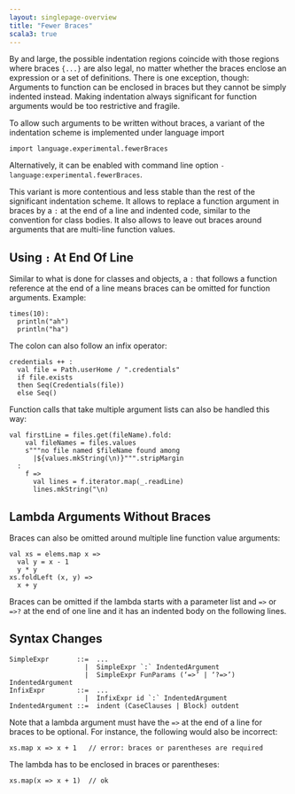 ```yaml
---
layout: singlepage-overview
title: "Fewer Braces"
scala3: true
---
```


<!-- THIS FILE HAS BEEN GENERATED BY SCALADOC PREPROCESSOR.
    The whole process of generation the docs can be found under this README: https://github.com/lampepfl/dotty/blob/master/docs/README.md
    The source file can be found here https://github.com/lampepfl/dotty/edit/master/docs/docs/reference/other-new-features/indentation-experimental.md
    NOTE THAT ANY CHANGES TO THIS FILE WILL BE OVERRIDEN BY PREPROCESSOR.
-->

By and large, the possible indentation regions coincide with those regions where braces `{...}` are also legal, no matter whether the braces enclose an expression or a set of definitions. There is one exception, though: Arguments to function can be enclosed in braces but they cannot be simply indented instead. Making indentation always significant for function arguments would be too restrictive and fragile.

To allow such arguments to be written without braces, a variant of the indentation scheme is implemented under language import

<div class="snippet" ><div class="buttons"></div><pre><code class="language-scala"><span id="0" class="" >import language.experimental.fewerBraces
</span></code></pre></div>

Alternatively, it can be enabled with command line option `-language:experimental.fewerBraces`.

This variant is more contentious and less stable than the rest of the significant indentation scheme. It allows to replace a function argument in braces by a `:` at the end of a line and indented code, similar to the convention for class bodies. It also allows to leave out braces around arguments that are multi-line function values.

## Using `:` At End Of Line

Similar to what is done for classes and objects, a `:` that follows a function reference at the end of a line means braces can be omitted for function arguments. Example:

<div class="snippet" ><div class="buttons"></div><pre><code class="language-scala"><span id="0" class="" >times(10):
</span><span id="1" class="" >  println(&quot;ah&quot;)
</span><span id="2" class="" >  println(&quot;ha&quot;)
</span></code></pre></div>

The colon can also follow an infix operator:

<div class="snippet" ><div class="buttons"></div><pre><code class="language-scala"><span id="0" class="" >credentials ++ :
</span><span id="1" class="" >  val file = Path.userHome / &quot;.credentials&quot;
</span><span id="2" class="" >  if file.exists
</span><span id="3" class="" >  then Seq(Credentials(file))
</span><span id="4" class="" >  else Seq()
</span></code></pre></div>

Function calls that take multiple argument lists can also be handled this way:

<div class="snippet" ><div class="buttons"></div><pre><code class="language-scala"><span id="0" class="" >val firstLine = files.get(fileName).fold:
</span><span id="1" class="" >    val fileNames = files.values
</span><span id="2" class="" >    s&quot;&quot;&quot;no file named $fileName found among
</span><span id="3" class="" >      |${values.mkString(\n)}&quot;&quot;&quot;.stripMargin
</span><span id="4" class="" >  :
</span><span id="5" class="" >    f =&gt;
</span><span id="6" class="" >      val lines = f.iterator.map(_.readLine)
</span><span id="7" class="" >      lines.mkString(&quot;\n)
</span></code></pre></div>

## Lambda Arguments Without Braces

Braces can also be omitted around multiple line function value arguments:

<div class="snippet" ><div class="buttons"></div><pre><code class="language-scala"><span id="0" class="" >val xs = elems.map x =&gt;
</span><span id="1" class="" >  val y = x - 1
</span><span id="2" class="" >  y * y
</span><span id="3" class="" >xs.foldLeft (x, y) =&gt;
</span><span id="4" class="" >  x + y
</span></code></pre></div>

Braces can be omitted if the lambda starts with a parameter list and `=>` or `=>?` at the end of one line and it has an indented body on the following lines.

## Syntax Changes

```
SimpleExpr       ::=  ...
                   |  SimpleExpr `:` IndentedArgument
                   |  SimpleExpr FunParams (‘=>’ | ‘?=>’) IndentedArgument
InfixExpr        ::=  ...
                   |  InfixExpr id `:` IndentedArgument
IndentedArgument ::=  indent (CaseClauses | Block) outdent
```

Note that a lambda argument must have the `=>` at the end of a line for braces
to be optional. For instance, the following would also be incorrect:

<div class="snippet" ><div class="buttons"></div><pre><code class="language-scala"><span id="0" class="" >xs.map x =&gt; x + 1   // error: braces or parentheses are required
</span></code></pre></div>

The lambda has to be enclosed in braces or parentheses:

<div class="snippet" ><div class="buttons"></div><pre><code class="language-scala"><span id="0" class="" >xs.map(x =&gt; x + 1)  // ok
</span></code></pre></div>
